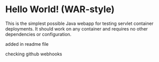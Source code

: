 Hello World! (WAR-style)
===============

This is the simplest possible Java webapp for testing servlet container deployments.  It should work on any container and requires no other dependencies or configuration.

added in readme file

checking github webhooks
